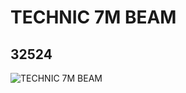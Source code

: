 # TECHNIC 7M BEAM
## 32524
![TECHNIC 7M BEAM](https://lc-www-live-s.legocdn.com/media/bricks/5/2/4143020.jpg)
